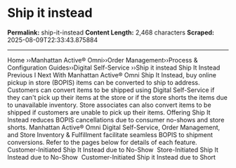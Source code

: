 # Ship it instead

**Permalink:** ship-it-instead
**Content Length:** 2,468 characters
**Scraped:** 2025-08-09T22:33:43.875884

---

Home &rsaquo;&rsaquo;Manhattan Active® Omni&rsaquo;&rsaquo;Order Management&rsaquo;&rsaquo;Process & Configuration Guides&rsaquo;&rsaquo;Digital Self-Service ››Ship it instead Ship It Instead Previous&nbsp;I&nbsp;Next With Manhattan Active&reg; Omni Ship It Instead, buy online pickup in store (BOPIS) items can be converted to ship to address. Customers can convert items to be shipped&nbsp;using&nbsp;Digital Self-Service if they can&#39;t pick up their items at the&nbsp;store or if the store shorts the items due to unavailable inventory. Store associates can also convert items to be shipped&nbsp;if customers are unable to pick up their items. Offering Ship It Instead&nbsp;reduces BOPIS cancellations due to consumer no-shows and store shorts. Manhattan Active&reg; Omni Digital Self-Service, Order Management, and Store Inventory &amp; Fulfillment&nbsp;facilitate seamless BOPIS to shipment conversions. Refer to the pages below for details of each feature. Customer-Initiated Ship It Instead due to No-Show&nbsp; Store-Initiated Ship It Instead due to No-Show&nbsp; Customer-Initiated Ship it Instead due to Short